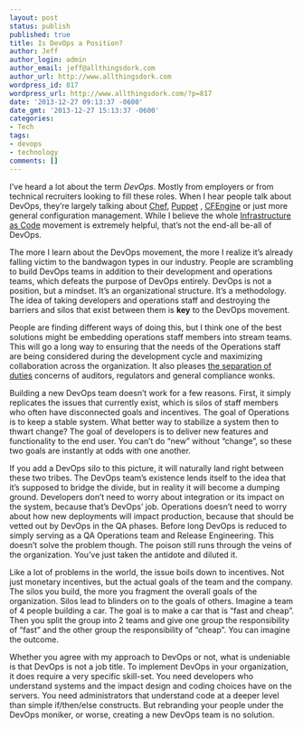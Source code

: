 ```yaml
---
layout: post
status: publish
published: true
title: Is DevOps a Position?
author: Jeff
author_login: admin
author_email: jeff@allthingsdork.com
author_url: http://www.allthingsdork.com
wordpress_id: 817
wordpress_url: http://www.allthingsdork.com/?p=817
date: '2013-12-27 09:13:37 -0600'
date_gmt: '2013-12-27 15:13:37 -0600'
categories:
- Tech
tags:
- devops
- technology
comments: []
---
```

<p>I&#8217;ve heard a lot about the term <em>DevOps</em>. Mostly from employers or from technical recruiters looking to fill these roles. When I hear people talk about DevOps, they&#8217;re largely talking about <a href="https://wiki.opscode.com/display/chef/Home">Chef</a>, <a href="http://puppetlabs.com">Puppet</a> , <a href="http://cfengine.com">CFEngine</a> or just more general configuration management. While I believe the whole <a href="http://jenssegers.be/blog/44/infrastructure-as-code">Infrastructure as Code</a> movement is extremely helpful, that&#8217;s not the end-all be-all of DevOps.</p></p>
<p>The more I learn about the DevOps movement, the more I realize it&#8217;s already falling victim to the bandwagon types in our industry. People are scrambling to build DevOps teams in addition to their development and operations teams, which defeats the purpose of DevOps entirely. DevOps is not a position, but a mindset. It&#8217;s an organizational structure. It&#8217;s a methodology. The idea of taking developers and operations staff and destroying the barriers and silos that exist between them is <strong>key</strong> to the DevOps movement. </p></p>
<p>People are finding different ways of doing this, but I think one of the best solutions might be embedding operations staff members into stream teams. This will go a long way to ensuring that the needs of the Operations staff are being considered during the development cycle and maximizing collaboration across the organization. It also pleases <a href="http://www.sans.edu/research/security-laboratory/article/it-separation-duties">the separation of duties</a> concerns of auditors, regulators and general compliance wonks.</p></p>
<p>Building a new DevOps team doesn&#8217;t work for a few reasons. First, it simply replicates the issues that currently exist, which is silos of staff members who often have disconnected goals and incentives. The goal of Operations is to keep a stable system. What better way to stabilize a system then to thwart change? The goal of developers is to deliver new features and functionality to the end user. You can&#8217;t do &#8220;new&#8221; without &#8220;change&#8221;, so these two goals are instantly at odds with one another. </p></p>
<p>If you add a DevOps silo to this picture, it will naturally land right between these two tribes. The DevOps team&#8217;s existence lends itself to the idea that it&#8217;s supposed to bridge the divide, but in reality it will become a dumping ground. Developers don&#8217;t need to worry about integration or its impact on the system, because that&#8217;s DevOps&#8217; job. Operations doesn&#8217;t need to worry about how new deployments will impact production, because that should be vetted out by DevOps in the QA phases. Before long DevOps is reduced to simply serving as a QA Operations team and Release Engineering. This doesn&#8217;t solve the problem though. The poison still runs through the veins of the organization. You&#8217;ve just taken the antidote and diluted it. </p></p>
<p>Like a lot of problems in the world, the issue boils down to incentives. Not just monetary incentives, but the actual goals of the team and the company. The silos you build, the more you fragment the overall goals of the organization. Silos lead to blinders on to the goals of others. Imagine a team of 4 people building a car. The goal is to make a car that is &#8220;fast and cheap&#8221;. Then you split the group into 2 teams and give one group the responsibility of &#8220;fast&#8221; and the other group the responsibility of &#8220;cheap&#8221;. You can imagine the outcome.</p></p>
<p>Whether you agree with my approach to DevOps or not, what is undeniable is that DevOps is not a job title. To implement DevOps in your organization, it does require a very specific skill-set. You need developers who understand systems and the impact design and coding choices have on the servers. You need administrators that understand code at a deeper level than simple if/then/else constructs. But rebranding your people under the DevOps moniker, or worse, creating a new DevOps team is no solution.</p></p>
